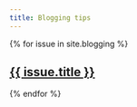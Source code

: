 ```yaml
---
title: Blogging tips
---
```


{% for issue in site.blogging %}


<a href="{{ issue.url | prepend: site.baseurl }}">
        <h2>{{ issue.title }}</h2>
</a>

{% endfor %}      
